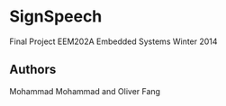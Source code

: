 SignSpeech
==========

Final Project EEM202A Embedded Systems Winter 2014

## Authors

Mohammad Mohammad and Oliver Fang
